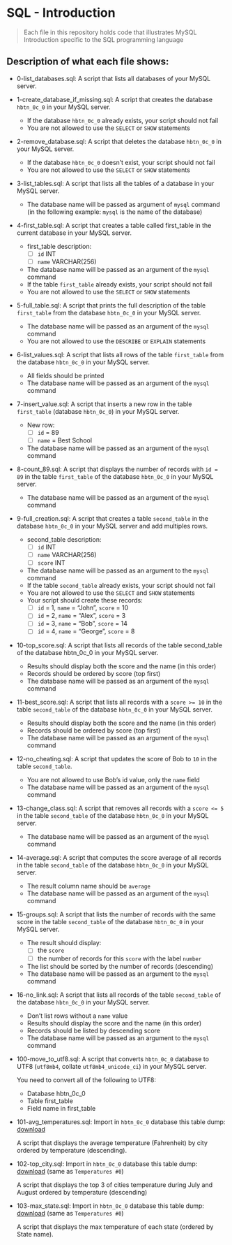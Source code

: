 # SQL - Introduction
> Each file in this repository holds code that illustrates MySQL Introduction
> specific to the SQL programming language

## Description of what each file shows:
* 0-list_databases.sql: A script that lists all databases of your MySQL server.

* 1-create_database_if_missing.sql: A script that creates the database `hbtn_0c_0` in your MySQL server.

	- If the database `hbtn_0c_0` already exists, your script should not fail
	- You are not allowed to use the `SELECT` or `SHOW` statements

* 2-remove_database.sql: A script that deletes the database `hbtn_0c_0` in your MySQL server.

	- If the database `hbtn_0c_0` doesn’t exist, your script should not fail
	- You are not allowed to use the `SELECT` or `SHOW` statements

* 3-list_tables.sql: A script that lists all the tables of a database in your MySQL server.

	- The database name will be passed as argument of `mysql` command (in the following example: `mysql` is the name of the database)

* 4-first_table.sql: A script that creates a table called first_table in the current database in your MySQL server.

	- first_table description:
		- [ ] `id` INT
		- [ ] `name` VARCHAR(256)
	- The database name will be passed as an argument of the `mysql` command
	- If the table `first_table` already exists, your script should not fail
	- You are not allowed to use the `SELECT` or `SHOW` statements

* 5-full_table.sql: A script that prints the full description of the table `first_table` from the database `hbtn_0c_0` in your MySQL server.

	- The database name will be passed as an argument of the `mysql` command
	- You are not allowed to use the `DESCRIBE` or `EXPLAIN` statements

* 6-list_values.sql: A script that lists all rows of the table `first_table` from the database `hbtn_0c_0` in your MySQL server.

	- All fields should be printed
	- The database name will be passed as an argument of the `mysql` command

* 7-insert_value.sql: A script that inserts a new row in the table `first_table` (database `hbtn_0c_0`) in your MySQL server.

	- New row:
		- [ ] `id` = 89
		- [ ] `name` = Best School
	- The database name will be passed as an argument of the `mysql` command

* 8-count_89.sql: A script that displays the number of records with `id = 89` in the table `first_table` of the database `hbtn_0c_0` in your MySQL server.

	- The database name will be passed as an argument of the `mysql` command

* 9-full_creation.sql: A script that creates a table `second_table` in the database `hbtn_0c_0` in your MySQL server and add multiples rows.

	- second_table description:
		- [ ] `id` INT
		- [ ] `name` VARCHAR(256)
		- [ ] `score` INT
	- The database name will be passed as an argument to the `mysql` command
	- If the table `second_table` already exists, your script should not fail
	- You are not allowed to use the `SELECT` and `SHOW` statements
	- Your script should create these records:
		- [ ] `id` = 1, `name` = “John”, `score` = 10
		- [ ] `id` = 2, `name` = “Alex”, `score` = 3
		- [ ] `id` = 3, `name` = “Bob”, `score` = 14
		- [ ] `id` = 4, `name` = “George”, `score` = 8

* 10-top_score.sql: A script that lists all records of the table second_table of the database hbtn_0c_0 in your MySQL server.

	- Results should display both the score and the name (in this order)
	- Records should be ordered by score (top first)
	- The database name will be passed as an argument of the `mysql` command

* 11-best_score.sql: A script that lists all records with a `score >= 10` in the table `second_table` of the database `hbtn_0c_0` in your MySQL server.

	- Results should display both the score and the name (in this order)
	- Records should be ordered by score (top first)
	- The database name will be passed as an argument of the `mysql` command

* 12-no_cheating.sql: A script that updates the score of Bob to `10` in the table `second_table`.

	- You are not allowed to use Bob’s id value, only the `name` field
	- The database name will be passed as an argument of the `mysql` command

* 13-change_class.sql: A script that removes all records with a `score <= 5` in the table `second_table` of the database `hbtn_0c_0` in your MySQL server.

	- The database name will be passed as an argument of the `mysql` command

* 14-average.sql: A script that computes the score average of all records in the table `second_table` of the database `hbtn_0c_0` in your MySQL server.

	- The result column name should be `average`
	- The database name will be passed as an argument of the `mysql` command

* 15-groups.sql: A script that lists the number of records with the same score in the table `second_table` of the database `hbtn_0c_0` in your MySQL server.

	- The result should display:
		- [ ] the `score`
		- [ ] the number of records for this `score` with the label `number`
	- The list should be sorted by the number of records (descending)
	- The database name will be passed as an argument to the `mysql` command

* 16-no_link.sql: A script that lists all records of the table `second_table` of the database `hbtn_0c_0` in your MySQL server.

	- Don’t list rows without a `name` value
	- Results should display the score and the name (in this order)
	- Records should be listed by descending score
	- The database name will be passed as an argument to the `mysql` command

* 100-move_to_utf8.sql: A script that converts `hbtn_0c_0` database to UTF8 (`utf8mb4`, collate `utf8mb4_unicode_ci`) in your MySQL server.

  You need to convert all of the following to UTF8:

	- Database hbtn_0c_0
	- Table first_table
	- Field name in first_table


* 101-avg_temperatures.sql: Import in `hbtn_0c_0` database this table dump: [download](https://s3.amazonaws.com/intranet-projects-files/holbertonschool-higher-level_programming+/272/temperatures.sql)

  A script that displays the average temperature (Fahrenheit) by city ordered by temperature (descending).

* 102-top_city.sql: Import in `hbtn_0c_0` database this table dump: [download](https://s3.amazonaws.com/intranet-projects-files/holbertonschool-higher-level_programming+/272/temperatures.sql) (same as `Temperatures #0`)

  A script that displays the top 3 of cities temperature during July and August ordered by temperature (descending)

* 103-max_state.sql: Import in `hbtn_0c_0` database this table dump: [download](https://s3.amazonaws.com/intranet-projects-files/holbertonschool-higher-level_programming+/272/temperatures.sql) (same as `Temperatures #0`)

  A script that displays the max temperature of each state (ordered by State name).
